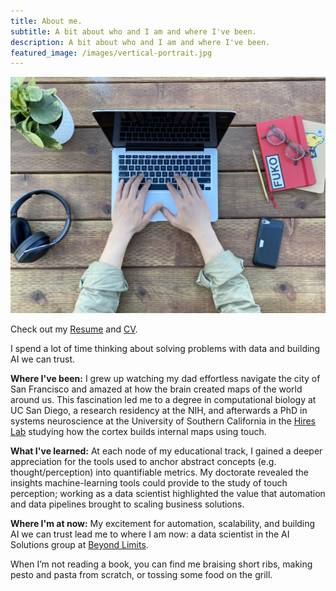 ```yaml
---
title: About me.
subtitle: A bit about who and I am and where I've been.
description: A bit about who and I am and where I've been.
featured_image: /images/vertical-portrait.jpg
---
```


![](/images/landscapes/flat-lay.jpg)

Check out my [Resume](/images/documents/JC_Resume_230105.pdf) and [CV](/images/documents/JC_CV_230105.pdf).

I spend a lot of time thinking about solving problems with data and building AI we can trust. 

**Where I've been:** I grew up watching my dad effortless navigate the city of San Francisco and amazed at how the brain created maps of the world around us. This fascination led me to a degree in computational biology at UC San Diego, a research residency at the NIH, and afterwards a PhD in systems neuroscience at the University of Southern California in the [Hires Lab](https://www.hireslab.org/) studying how the cortex builds internal maps using touch. 


**What I've learned:** At each node of my educational track, I gained a deeper appreciation for the tools used to anchor abstract concepts (e.g. thought/perception) into quantifiable metrics. My doctorate revealed the insights machine-learning tools could provide to the study of touch perception; working as a data scientist highlighted the value that automation and data pipelines brought to scaling business solutions.  


**Where I'm at now:** My excitement for automation, scalability, and building AI we can trust lead me to where I am now: a data scientist in the AI Solutions group at [Beyond Limits](https://www.beyond.ai/).  


When I’m not reading a book, you can find me braising short ribs, making pesto and pasta from scratch, or tossing some food on the grill.

